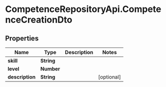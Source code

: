 # CompetenceRepositoryApi.CompetenceCreationDto

## Properties
Name | Type | Description | Notes
------------ | ------------- | ------------- | -------------
**skill** | **String** |  | 
**level** | **Number** |  | 
**description** | **String** |  | [optional] 

